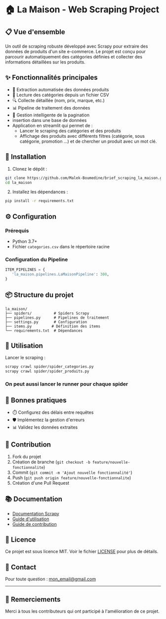 # 🏠 La Maison - Web Scraping Project

## 📋 Vue d'ensemble

Un outil de scraping robuste développé avec Scrapy pour extraire des données de produits d'un site e-commerce. Le projet est conçu pour parcourir automatiquement des catégories définies et collecter des informations détaillées sur les produits.

## ✨ Fonctionnalités principales

- 🔄 Extraction automatisée des données produits
- 📑 Lecture des catégories depuis un fichier CSV
- 🔍 Collecte détaillée (nom, prix, marque, etc.)
- 📊 Pipeline de traitement des données
- 🚦 Gestion intelligente de la pagination
- insertion dans une base de données
- Application en streamlit qui permet de :
  -  Lancer le scraping des catégories et des produits
  -  Affichage des produits avec différents filtres (catégorie, sous catégorie, promotion ...) et de chercher un produit avec un mot clé.

## 🚀 Installation

1. Clonez le dépôt :
```bash
git clone https://github.com/Malek-Boumedine/brief_scraping_la_maison.git
cd la_maison
```

2. Installez les dépendances :
```bash
pip install -r requirements.txt
```

## ⚙️ Configuration

### Prérequis
- Python 3.7+
- Fichier `categories.csv` dans le répertoire racine

### Configuration du Pipeline
```python
ITEM_PIPELINES = {
   'la_maison.pipelines.LaMaisonPipeline': 300,
}
```

## 📦 Structure du projet

```
la_maison/
├── spiders/          # Spiders Scrapy
├── pipelines.py      # Pipelines de traitement
├── settings.py       # Configuration
├── items.py         # Définition des items
└── requirements.txt  # Dépendances
```

## 🎯 Utilisation

Lancer le scraping :
```bash
scrapy crawl spider/spider_categories.py
scrapy crawl spider/spider_produits.py
```
### On peut aussi lancer le runner pour chaque spider

## 📝 Bonnes pratiques

- ⏱️ Configurez des délais entre requêtes
- 🛡️ Implémentez la gestion d'erreurs
- 📊 Validez les données extraites

## 🤝 Contribution

1. Fork du projet
2. Création de branche (`git checkout -b feature/nouvelle-fonctionnalite`)
3. Commit (`git commit -m 'Ajout nouvelle fonctionnalité'`)
4. Push (`git push origin feature/nouvelle-fonctionnalite`)
5. Création d'une Pull Request

## 📚 Documentation

- [Documentation Scrapy](https://docs.scrapy.org/)
- [Guide d'utilisation](./docs/USAGE.md)
- [Guide de contribution](./docs/CONTRIBUTING.md)

## 📄 Licence

Ce projet est sous licence MIT. Voir le fichier [LICENSE](LICENSE) pour plus de détails.

## 📧 Contact

Pour toute question : [mon_email@gmail.com](mailto:email@example.com)

---

## 🙏 Remerciements

Merci à tous les contributeurs qui ont participé à l'amélioration de ce projet.
